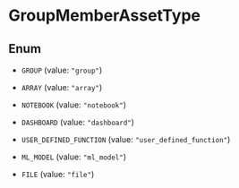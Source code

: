 

# GroupMemberAssetType

## Enum


* `GROUP` (value: `"group"`)

* `ARRAY` (value: `"array"`)

* `NOTEBOOK` (value: `"notebook"`)

* `DASHBOARD` (value: `"dashboard"`)

* `USER_DEFINED_FUNCTION` (value: `"user_defined_function"`)

* `ML_MODEL` (value: `"ml_model"`)

* `FILE` (value: `"file"`)



